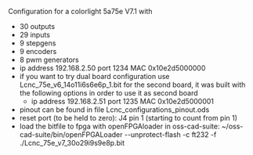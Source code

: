 Configuration for a colorlight 5a75e V7.1 with
- 30 outputs
- 29 inputs
- 9 stepgens
- 9 encoders
- 8 pwm generators
- ip address 192.168.2.50 port 1234 MAC 0x10e2d5000000
- if you want to try dual board configuration use Lcnc_75e_v6_14o11i6s6e6p_1.bit for the second board, it was built with the following options in order to use it as second board
    - ip address 192.168.2.51 port 1235 MAC 0x10e2d5000001
- pinout can be found in file Lcnc_configurations_pinout.ods
- reset port (to be held to zero): J4 pin 1 (starting to count from pin 1)
- load the bitfile to fpga with openFPGAloader in oss-cad-suite: ~/oss-cad-suite/bin/openFPGALoader --unprotect-flash -c ft232 -f ./Lcnc_75e_v7_30o29i9s9e8p.bit
